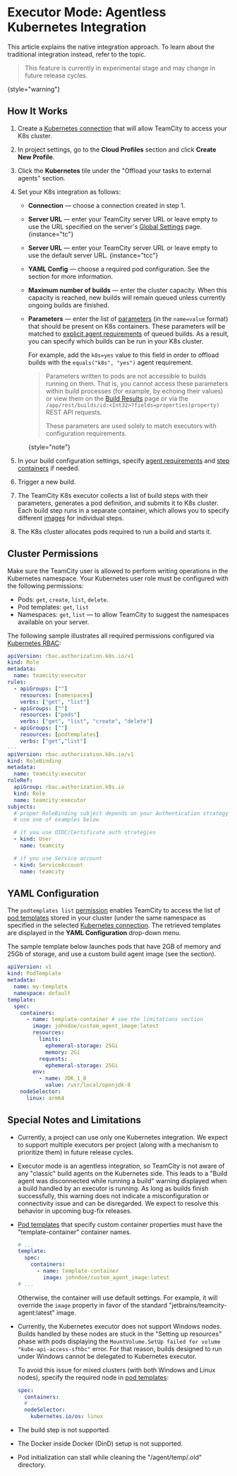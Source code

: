 # Executor Mode: Agentless Kubernetes Integration


<include from="setting-up-teamcity-for-kubernetes.md" element-id="k8s-integration-types"/>


This article explains the native integration approach. To learn about the traditional integration instead, refer to the [](setting-up-teamcity-for-kubernetes.md) topic.

> This feature is currently in experimental stage and may change in future release cycles.
> 
{style="warning"}

## How It Works

1. Create a [Kubernetes connection](configuring-connections.md#Kubernetes) that will allow TeamCity to access your K8s cluster.
2. In project settings, go to the **Cloud Profiles** section and click **Create New Profile**.
3. Click the **Kubernetes** tile under the "Offload your tasks to external agents" section.
4. Set your K8s integration as follows:
    * **Connection** — choose a connection created in step 1.
    * **Server URL** — enter your TeamCity server URL or leave empty to use the URL specified on the server's [Global Settings](configuring-server-url.md) page.
    {instance="tc"}
    * **Server URL** — enter your TeamCity server URL or leave empty to use the default server URL.
    {instance="tcc"}
    * **YAML Config** — choose a required pod configuration. See the [](#YAML+Configuration) section for more information.
    * **Maximum number of builds** — enter the cluster capacity. When this capacity is reached, new builds will remain queued unless currently ongoing builds are finished.
    * **Parameters** — enter the list of [parameters](configuring-build-parameters.md) (in the `name=value` format) that should be present on K8s containers. These parameters will be matched to [explicit agent requirements](configuring-agent-requirements.md) of queued builds. As a result, you can specify which builds can be run in your K8s cluster.
        
        For example, add the `k8s=yes` value to this field in order to offload builds with the `equals("k8s", "yes")` agent requirement.
        
        > Parameters written to pods are not accessible to builds running on them. That is, you cannot access these parameters within build processes (for example, by echoing their values) or view them on the [Build Results](build-results-page.md#Parameters+Tab) page or via the `/app/rest/builds/id:<Int32>?fields=properties(property)` REST API requests. 
        > 
        > These parameters are used solely to match executors with configuration requirements.
        > 
        {style="note"}
   
5. In your build configuration settings, specify [agent requirements](configuring-agent-requirements.md) and [step containers](container-wrapper.md) if needed.
6. Trigger a new build.
7. The TeamCity K8s executor collects a list of build steps with their parameters, generates a pod definition, and submits it to K8s cluster. Each build step runs in a separate container, which allows you to specify different [images](container-wrapper.md) for individual steps.
8. The K8s cluster allocates pods required to run a build and starts it.


## Cluster Permissions

Make sure the TeamCity user is allowed to perform writing operations in the Kubernetes namespace. Your Kubernetes user role must be configured with the following permissions:

* Pods: `get`, `create`, `list`, `delete`.
* Pod templates: `get`, `list`
* Namespaces: `get`, `list` — to allow TeamCity to suggest the namespaces available on your server.

The following sample illustrates all required permissions configured via [Kubernetes RBAC](https://kubernetes.io/docs/reference/access-authn-authz/rbac/):

```yaml
apiVersion: rbac.authorization.k8s.io/v1
kind: Role
metadata:
  name: teamcity:executor
rules:
  - apiGroups: [""]
    resources: [namespaces]
    verbs: ["get", "list"]
  - apiGroups: [""]
    resources: ["pods"]
    verbs: ["get", "list", "create", "delete"]
  - apiGroups: [""]
    resources: [podtemplates]
    verbs: ["get","list"]
---
apiVersion: rbac.authorization.k8s.io/v1
kind: RoleBinding
metadata:
  name: teamcity:executor
roleRef:
  apiGroup: rbac.authorization.k8s.io
  kind: Role
  name: teamcity:executor
subjects:
  # proper RoleBinding subject depends on your Authentication strategy
  # use one of examples below

  # if you use OIDC/Certificate auth strategies
  - kind: User
    name: teamcity

  # if you use Service account
  - kind: ServiceAccount
    name: teamcity
```

## YAML Configuration

The `podtemplates list` [permission](#Cluster+Permissions) enables TeamCity to access the list of [pod templates](https://kubernetes.io/docs/concepts/workloads/pods/pod-overview/#pod-templates) stored in your cluster (under the same namespace as specified in the selected [Kubernetes connection](configuring-connections.md#Kubernetes). The retrieved templates are displayed in the **YAML Configuration** drop-down menu.

The sample template below launches pods that have 2GB of memory and 25Gb of storage, and use a custom build agent image (see the [](#Special+Notes+and+Limitations) section).

```yaml
apiVersion: v1
kind: PodTemplate
metadata:
  name: my-template
  namespace: default
template:
  spec:
    containers:
      - name: template-container # see the limitations section
        image: johndoe/custom_agent_image:latest
        resources:
          limits:
            ephemeral-storage: 25Gi
            memory: 2Gi
          requests:
            ephemeral-storage: 25Gi
        env:
          - name: JDK_1_8
            value: /usr/local/openjdk-8
    nodeSelector:
      linux: arm64
```

## Special Notes and Limitations

* Currently, a project can use only one Kubernetes integration. We expect to support multiple executors per project (along with a mechanism to prioritize them) in future release cycles.
* Executor mode is an agentless integration, so TeamCity is not aware of any "classic" build agents on the Kubernetes side. This leads to a "Build agent was disconnected while running a build" warning displayed when a build handled by an executor is running. As long as builds finish successfully, this warning does not indicate a misconfiguration or connectivity issue and can be disregarded. We expect to resolve this behavior in upcoming bug-fix releases.
* [Pod templates](#YAML+Configuration) that specify custom container properties must have the "template-container" container names.

    ```yaml
    # ...
    template:
      spec:
        containers:
          - name: template-container
            image: johndoe/custom_agent_image:latest
    # ...
    ```
    
    Otherwise, the container will use default settings. For example, it will override the `image` property in favor of the standard "jetbrains/teamcity-agent:latest" image.
* Currently, the Kubernetes executor does not support Windows nodes. Builds handled by these nodes are stuck in the "Setting up resources" phase with pods displaying the `MountVolume.SetUp failed for volume "kube-api-access-sfhbc"` error. For that reason, builds designed to run under Windows cannot be delegated to Kubernetes executor.

    To avoid this issue for mixed clusters (with both Windows and Linux nodes), specify the required node in [pod templates](#YAML+Configuration):

    ```yaml
    spec:
      containers:
      # ...
      nodeSelector:
        kubernetes.io/os: linux
    ```
  
* The [](docker.md) build step is not supported.
* The Docker inside Docker (DinD) setup is not supported.
* Pod initialization can stall while cleaning the "/agent/temp/.old" directory.